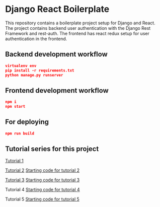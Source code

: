 # Django React Boilerplate

This repository contains a boilerplate project setup for Django and React. The project contains backend user authentication with the Django Rest Framework and rest-auth. The frontend has react redux setup for user authentication in the frontend.

## Backend development workflow

```json
virtualenv env
pip install -r requirements.txt
python manage.py runserver
```

## Frontend development workflow

```json
npm i
npm start
```

## For deploying

```json
npm run build
```

## Tutorial series for this project

[Tutorial 1](https://youtu.be/X367yDYmogo)

[Tutorial 2](https://youtu.be/oEj7nf4yW7c)
[Starting code for tutorial 2](https://github.com/koitoror/koitoror-university/commit/272f61a19c82d4a5420893dc5a08cd805cc2cd76)

[Tutorial 3](https://youtu.be/rMSPOmZ5e_Q)
[Starting code for tutorial 3](https://github.com/koitoror/koitoror-university/commit/174ae287a58e46be0fa467e5367ed5c714f608f6)

Tutorial 4
[Starting code for tutorial 4](https://github.com/koitoror/koitoror-university/commit/58823b3deae7bee8ed5796e37f26d18eaa449e25)

Tutorial 5
[Starting code for tutorial 5](https://github.com/koitoror/koitoror-university/commit/16d0635f1ce03c7e8a2a23c2e49bdae8481c5b48)
